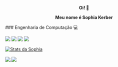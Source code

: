 <strong>
<p align="center"> Oi! 👋 </p>
<p align="center">Meu nome é Sophia Kerber</p>
</strong>
### Engenharia de Computação 💻

![](https://img.shields.io/badge/Linguagem-Python-informational?style=flat&logo=python&logoColor=white&color=79DAFA)
![](https://img.shields.io/badge/Linguagem-Java-informational?style=flat&logo=java&logoColor=white&color=79DAFA)
![](https://img.shields.io/badge/Linguagem-Flutter-informational?style=flat&logo=flutter&logoColor=white&color=79DAFA)
![](https://img.shields.io/badge/OS-Windows-informational?style=flat&logo=windows&logoColor=white&color=79DAFA)


[![Stats da Sophia](https://github-readme-stats.vercel.app/api?username=sophiaks&count_private=true&show_icons=true&theme=dracula)](https://github.com/sophiaks/github-readme-stats)

<a href="https://github.com/sophiaks/TechWeb_Projeto1">
  <img align="center" src="https://github-readme-stats.vercel.app/api/pin/?username=sophiaks&repo=TechWeb_Projeto1" />
</a>

<a href="https://github.com/sophiaks/CamadaFisica">
  <img align="center" src="https://github-readme-stats.vercel.app/api/pin/?username=sophiaks&repo=CamadaFisica" />
</a>
